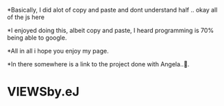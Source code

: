 
*Basically, I did alot of copy and paste and dont understand half .. okay all of the js here

*I enjoyed doing this, albeit copy and paste, I heard programming is 70% being able to google.

*All in all i hope you enjoy my page.

*In there somewhere is a link to the project done with Angela..🌚.



# VIEWSby.eJ
